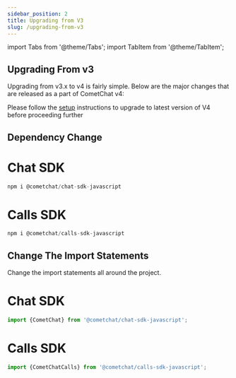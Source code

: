```yaml
---
sidebar_position: 2
title: Upgrading from V3
slug: /upgrading-from-v3
---
```


import Tabs from '@theme/Tabs';
import TabItem from '@theme/TabItem';

## Upgrading From v3

Upgrading from v3.x to v4 is fairly simple. Below are the major changes that are released as a part of CometChat v4:

Please follow the [setup](./setup-sdk) instructions to upgrade to latest version of V4 before proceeding further


## Dependency Change

# Chat SDK

<Tabs>
<TabItem value="js" label="Javascript">

  ```javascript
npm i @cometchat/chat-sdk-javascript
  ```
</TabItem>
</Tabs>

# Calls SDK

<Tabs>
<TabItem value="js" label="Javascript">

  ```javascript
npm i @cometchat/calls-sdk-javascript
  ```
</TabItem>
</Tabs>

## Change The Import Statements
Change the import statements all around the project.

# Chat SDK
<Tabs>
<TabItem value="js" label="Javascript">

  ```javascript
import {CometChat} from '@cometchat/chat-sdk-javascript';
  ```
</TabItem>
</Tabs>

# Calls SDK
<Tabs>
<TabItem value="js" label="Javascript">

  ```javascript
import {CometChatCalls} from '@cometchat/calls-sdk-javascript';
  ```
</TabItem>
</Tabs>